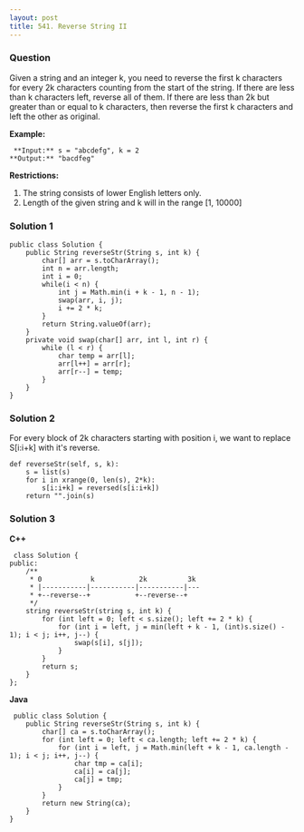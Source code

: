 ```yaml
---
layout: post
title: 541. Reverse String II
---
```

### Question
Given a string and an integer k, you need to reverse the first k characters
for every 2k characters counting from the start of the string. If there are
less than k characters left, reverse all of them. If there are less than 2k
but greater than or equal to k characters, then reverse the first k characters
and left the other as original.

 **Example:**  

    
    
     **Input:** s = "abcdefg", k = 2
    **Output:** "bacdfeg"
    

**Restrictions:**

  1. The string consists of lower English letters only.
  2. Length of the given string and k will in the range [1, 10000]

### Solution 1
    
    
    public class Solution {
        public String reverseStr(String s, int k) {
            char[] arr = s.toCharArray();
            int n = arr.length;
            int i = 0;
            while(i < n) {
                int j = Math.min(i + k - 1, n - 1);
                swap(arr, i, j);
                i += 2 * k;
            }
            return String.valueOf(arr);
        }
        private void swap(char[] arr, int l, int r) {
            while (l < r) {
                char temp = arr[l];
                arr[l++] = arr[r];
                arr[r--] = temp;
            }
        }
    }
    


### Solution 2
For every block of 2k characters starting with position i, we want to replace
S[i:i+k] with it's reverse.

    
    
    def reverseStr(self, s, k):
        s = list(s)
        for i in xrange(0, len(s), 2*k):
            s[i:i+k] = reversed(s[i:i+k])
        return "".join(s)
    


### Solution 3
**C++**

    
    
     class Solution {
    public:
        /**
         * 0            k           2k          3k
         * |-----------|-----------|-----------|---
         * +--reverse--+           +--reverse--+
         */
        string reverseStr(string s, int k) {
            for (int left = 0; left < s.size(); left += 2 * k) {
                for (int i = left, j = min(left + k - 1, (int)s.size() - 1); i < j; i++, j--) {
                    swap(s[i], s[j]);
                }
            }
            return s;
        }
    };
    

**Java**

    
    
     public class Solution {
        public String reverseStr(String s, int k) {
            char[] ca = s.toCharArray();
            for (int left = 0; left < ca.length; left += 2 * k) {
                for (int i = left, j = Math.min(left + k - 1, ca.length - 1); i < j; i++, j--) {
                    char tmp = ca[i];
                    ca[i] = ca[j];
                    ca[j] = tmp;
                }
            }
            return new String(ca);
        }
    }
    



